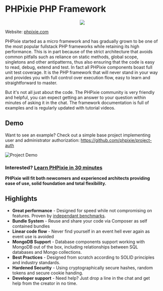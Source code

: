 # PHPixie PHP Framework

<p align="center">
  <img src="https://phpixie.com/images/logo.png"/>
</p>

Website: [phpixie.com](https://phpixie.com/)

PHPixie started as a micro framework and has gradually grown to be one of the
most popular fullstack PHP frameworks while retaining its high performance.
This is in part because of the strict architecture that avoids common pitfalls
such as reliance on static methods, global scope, singletons and other antipatterns,
thus also ensuring that the code is easy to read, debug, extend and test.
In fact all PHPixie components boast full unit test coverage. It is the PHP framework
that will never stand in your way and provides you with full control over execution
flow, easy to learn and straightforward to master.

But it's not all just about the code. The PHPixie community is very friendly and
helpful, you can expect getting an answer to your question within minutes of asking
it in the chat. The framework documentation is full of examples and is regularly
updated with tutorial videos.

## Demo

Want to see an example? Check out a simple base project implementing user and administrator authorization: https://github.com/phpixie/project-auth

![Project Demo](http://i.imgur.com/WznceCf.gif)

### Interested? [Learn PHPixie in 30 minutes](https://phpixie.com/quickstart.html)

**PHPixie will fit both newcomers and experienced architects providing ease of use, solid foundation and total flexibility.**

## Highlights

- **Great performance** - Designed for speed while not compromising on features. Proven by [independant benchmarks](https://www.techempower.com/benchmarks/#section=data-r9&hw=peak&test=fortune&l=sg).
- **Bundle System** - Reuse and share your code via Composer as self contained bundles
- **Linear code flow** - Never find yourself in an event hell ever again as event use is avoided
- **MongoDB Support** - Database components support working with MongoDB out of the box, including relationships between SQL databases and Mongo collections.
- **Best Practices** - Designed from scratch according to SOLID principles and industry standards.
- **Hardened Security** - Using cryptographically secure hashes, random tokens and secure cookie handing.
- **Developer support** - Need help? Just drop a line in the chat and get help from the creator in no time.
